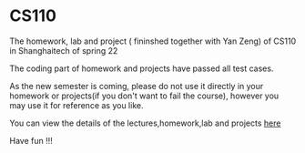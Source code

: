 # CS110
The homework, lab and project ( fininshed together with Yan Zeng) of CS110 in Shanghaitech of spring 22

The coding part of homework and projects have passed all test cases.

As the new semester is coming, please do not use it directly in your homework or projects(if you don't want to fail the course), however you may use it for reference as you like.

You can view the details of the lectures,homework,lab and projects [here](https://robotics.shanghaitech.edu.cn/courses/ca/22s/)

Have fun !!!
